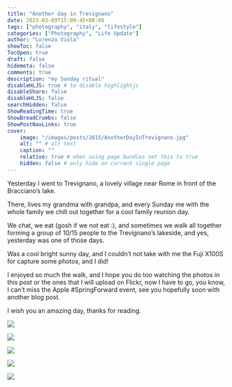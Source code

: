 ```yaml
---
title: "Another day in Trevignano"
date: 2015-03-09T15:09:45+08:00
tags: ["photography", "italy", "lifestyle"]
categories: ["Photography", "Life Update"]
author: "Lorenzo Viola"
showToc: false
TocOpen: true
draft: false
hidemeta: false
comments: true
description: "my Sunday ritual"
disableHLJS: true # to disable highlightjs
disableShare: false
disableHLJS: false
searchHidden: false
ShowReadingTime: true
ShowBreadCrumbs: false
ShowPostNavLinks: true
cover:
    image: "/images/posts/2015/AnotherDayInTrevignano.jpg"
    alt: "" # alt text
    caption: ""
    relative: true # when using page bundles set this to true
    hidden: false # only hide on current single page
---
```

Yesterday I went to Trevignano, a lovely village near Rome in front of the Bracciano’s lake.

There, lives my grandma with grandpa, and every Sunday me with the whole family we chill out together for a cool family reunion day.

We chat, we eat (gosh if we not eat :), and sometimes we walk all together forming a group of 10/15 people to the Trevignano’s lakeside, and yes, yesterday was one of those days.

Was a cool bright sunny day, and I couldn’t not take with me the Fuji X100S for capture some photos, and I did!

I enjoyed so much the walk, and I hope you do too watching the photos in this post or the ones that I will upload on Flickr, now I have to go, you know, I can’t miss the Apple #SpringForward event, see you hopefully soon with another blog post.

I wish you an amazing day, thanks for reading.

![](/images/posts/2015/AnotherDayInTrevignano2.jpg#center)

![](/images/posts/2015/AnotherDayInTrevignano3.jpg#center)

![](/images/posts/2015/AnotherDayInTrevignano4.jpg#center)

![](/images/posts/2015/AnotherDayInTrevignano5.jpg#center)

![](/images/posts/2015/AnotherDayInTrevignano6.jpg#center)